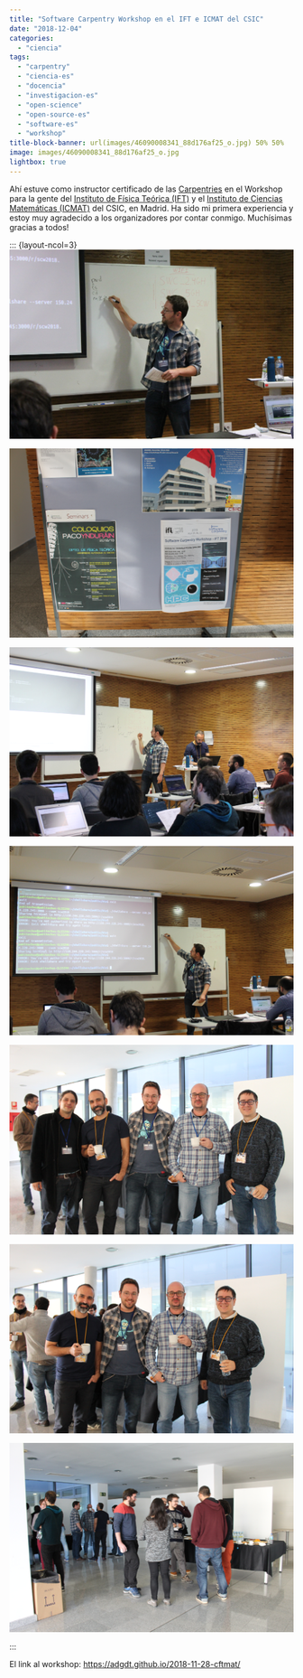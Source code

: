 ```yaml
---
title: "Software Carpentry Workshop en el IFT e ICMAT del CSIC"
date: "2018-12-04"
categories: 
  - "ciencia"
tags: 
  - "carpentry"
  - "ciencia-es"
  - "docencia"
  - "investigacion-es"
  - "open-science"
  - "open-source-es"
  - "software-es"
  - "workshop"
title-block-banner: url(images/46090008341_88d176af25_o.jpg) 50% 50% 
image: images/46090008341_88d176af25_o.jpg
lightbox: true
---
```


Ahí estuve como instructor certificado de las [Carpentries](https://carpentries.org) en el Workshop para la gente del [Instituto de Física Teórica (IFT)](https://www.ift.uam-csic.es) y el [Instituto de Ciencias Matemáticas (ICMAT)](https://www.icmat.es) del CSIC, en Madrid. Ha sido mi primera experiencia y estoy muy agradecido a los organizadores por contar conmigo. Muchísimas gracias a todos!

::: {layout-ncol=3}
![](images/31151095947_3d8ba127e6_o.jpg)

![](images/45203371315_f3fca5fd63_o.jpg)

![](images/46090007931_d747ab7742_o.jpg)

![](images/46090008341_88d176af25_o.jpg)

![](images/45178240665_65b5eb0b92_o.jpg)

![](images/46090008891_74a7ec65d5_o.jpg)

![](images/31151097007_098cdba995_o.jpg)

:::

El link al workshop: https://adgdt.github.io/2018-11-28-cftmat/

